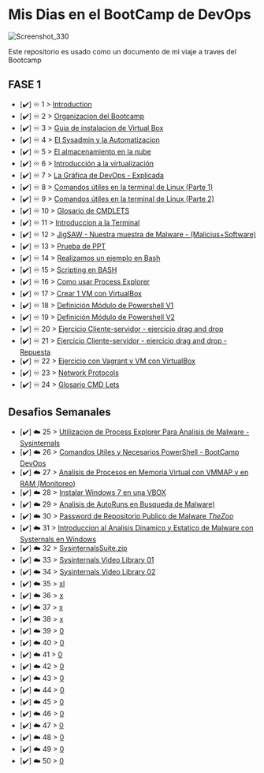 # Mis Dias en el BootCamp de DevOps

<p align="center">

 ![Screenshot_330](https://user-images.githubusercontent.com/105083569/167223748-bc800af0-3529-4b80-8418-8ad53aec03c3.png)


Este repositorio es usado como un documento de mi viaje a traves del Bootcamp 
 
 
 
 
 
 
 
 
## FASE 1

- [✔️] ♾️ 1 > [Introduction](Days/day01.md)
- [✔️] ♾️ 2 > [Organizacion del Bootcamp](Days/day02.md)
- [✔️] ♾️ 3 > [Guia de instalacion de Virtual Box](Days/day03.md)
- [✔️] ♾️ 4 > [El Sysadmin y la Automatizacion](Days/day04.md)
- [✔️] ♾️ 5 > [El almacenamiento en la nube](Days/day05.md)
- [✔️] ♾️ 6 > [Introducción a la virtualización](Days/day06.md)
- [✔️] ♾️ 7 > [La Gráfica de DevOps - Explicada ](Days/day07.md)
- [✔️] ♾️ 8 > [Comandos útiles en la terminal de Linux (Parte 1)](Days/day08.md)
- [✔️] ♾️ 9 > [Comandos útiles en la terminal de Linux (Parte 2)](Days/day09.md)
- [✔️] ♾️ 10 > [Glosario de CMDLETS ](Days/day10.md)
- [✔️] ♾️ 11 > [Introduccion a la Terminal ](Days/day11.md)
- [✔️] ♾️ 12 > [JigSAW - Nuestra muestra de Malware - (Malicius+Software) ](Days/day12.md)
- [✔️] ♾️ 13 > [Prueba de PPT ](Days/day13.md)
- [✔️] ♾️ 14 > [Realizamos un ejemplo en Bash ](Days/day14.md)
- [✔️] ♾️ 15 > [Scripting en BASH](Days/day15.md)
- [✔️] ♾️ 16 > [Como usar Process Explorer ](Days/day16.md)
- [✔️] ♾️ 17 > [Crear 1 VM con VirtualBox ](Days/day17.md)
- [✔️] ♾️ 18 > [Definición Módulo de Powershell V1](Days/day18.md)
- [✔️] ♾️ 19 > [Definición Módulo de Powershell V2](Days/day19.md)
- [✔️] ♾️ 20 > [Ejercicio Cliente-servidor - ejercicio drag and drop ](Days/day20.md)
- [✔️] ♾️ 21 > [ Ejercicio Cliente-servidor - ejercicio drag and drop - Repuesta ](Days/day21.md)
- [✔️] ♾️ 22 > [Ejercicio con Vagrant y VM con VirtualBox ](Days/day22.md)
- [✔️] ♾️ 23 > [Network Protocols](Days/day23.md)
- [✔️] ♾️ 24 > [Glosario CMD Lets](Days/day24.md)

## Desafios Semanales  

- [✔️] ☁️ 25 > [Utilizacion de Process Explorer Para Analisis de Malware - Sysinternals](Days/day25.md)
- [✔️] ☁️ 26 > [Comandos Utiles y Necesarios PowerShell - BootCamp DevOps](Days/day26.md)
- [✔️] ☁️ 27 > [Analisis de Procesos en Memoria Virtual con VMMAP y en RAM (Monitoreo)](Days/day27.md)
- [✔️] ☁️ 28 > [Instalar Windows 7 en una VBOX](Days/day28.md)
- [✔️] ☁️ 29 > [Analisis de AutoRuns en Busqueda de Malware) ](Days/day29.md)
- [✔️] ☁️ 30 > [Password de Repositorio Publico de Malware _TheZoo_](Days/day30.md)
- [✔️] ☁️ 31 > [Introduccion al Analisis Dinamico y Estatico de Malware con Systernals en Windows](Days/day31.md)
- [✔️] ☁️ 32 > [SysinternalsSuite.zip ](Days/day32.md)
- [✔️] ☁️ 33 > [Sysinternals Video Library  01](Days/day33.md)
- [✔️] ☁️ 34 > [Sysinternals Video Library  02](Days/day34.md)
- [✔️] ☁️ 35 > [xl](Days/day35.md)
- [✔️] ☁️ 36 > [x](Days/day36.md)
- [✔️] ☁️ 37 > [x](Days/day37.md)
- [✔️] ☁️ 38 > [x](Days/day38.md)
- [✔️] ☁️ 39 > [0](Days/day39.md)
- [✔️] ☁️ 40 > [0](Days/day40.md)
- [✔️] ☁️ 41 > [0](Days/day41.md)
- [✔️] ☁️ 42 > [0](Days/day42.md)
- [✔️] ☁️ 43 > [0](Days/day43.md)
- [✔️] ☁️ 44 > [0](Days/day44.md)
- [✔️] ☁️ 45 > [0](Days/day45.md)
- [✔️] ☁️ 46 > [0](Days/day46.md)
- [✔️] ☁️ 47 > [0](Days/day47.md)
- [✔️] ☁️ 48 > [0](Days/day48.md)
- [✔️] ☁️ 49 > [0](Days/day49.md)
- [✔️] ☁️ 50 > [0](Days/day50.md)


